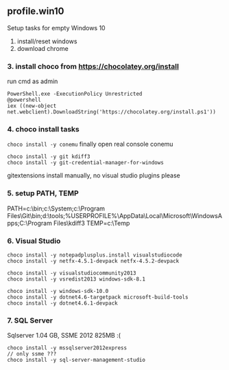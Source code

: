 ## profile.win10
Setup tasks for empty Windows 10

1. install/reset windows  
2. download chrome  

### 3. install choco from https://chocolatey.org/install 

run cmd as admin  
```
PowerShell.exe -ExecutionPolicy Unrestricted
@powershell 
iex ((new-object net.webclient).DownloadString('https://chocolatey.org/install.ps1'))
```

### 4. choco install tasks  

`choco install -y conemu`
finally open real console conemu 
```
choco install -y git kdiff3
choco install -y git-credential-manager-for-windows
```
gitextensions install manually, no visual studio plugins please

### 5. setup PATH, TEMP

PATH=c:\bin;c:\System;c:\Program Files\Git\bin\;d:\tools;%USERPROFILE%\AppData\Local\Microsoft\WindowsApps;C:\Program Files\kdiff3
TEMP=c:\Temp

### 6. Visual Studio

```
choco install -y notepadplusplus.install visualstudiocode
choco install -y netfx-4.5.1-devpack netfx-4.5.2-devpack
 
choco install -y visualstudiocommunity2013
choco install -y vsredist2013 windows-sdk-8.1 

choco install -y windows-sdk-10.0
choco install -y dotnet4.6-targetpack microsoft-build-tools 
choco install -y dotnet4.6.1-devpack

```

### 7. SQL Server 

Sqlserver 1.04 GB, SSME 2012 825MB :( 
```
choco install -y mssqlserver2012express
// only ssme ??? 
choco install -y sql-server-management-studio
```